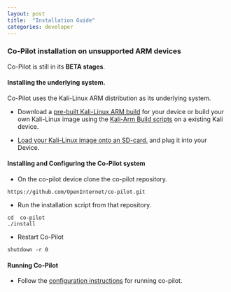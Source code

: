 ```yaml
---
layout: post
title:  "Installation Guide"
categories: developer
---
```


### Co-Pilot installation on unsupported ARM devices

Co-Pilot is still in its **BETA stages**.

#### Installing the underlying system.

Co-Pilot uses the Kali-Linux ARM distribution as its underlying system.

* Download a [pre-built Kali-Linux ARM build](https://www.offensive-security.com/kali-linux-vmware-arm-image-download/) for your device or build your own Kali-Linux image using the [Kali-Arm Build scripts](https://github.com/offensive-security/kali-arm-build-scripts) on a existing Kali device.

* [Load your Kali-Linux image onto an SD-card.](http://odroid.us/mediawiki/index.php?title=Step-by-step_Ubuntu_SD_Card_Setup) and plug it into your Device.

#### Installing and Configuring the Co-Pilot system

* On the co-pilot device clone the co-pilot repository.

```
https://github.com/OpenInternet/co-pilot.git
```

* Run the installation script from that repository.

```
cd  co-pilot
./install
```

* Restart Co-Pilot

```
shutdown -r 0
```

#### Running Co-Pilot

* Follow the [configuration instructions](https://github.com/OpenInternet/co-pilot/wiki/Configuring-Co-Pilot) for running co-pilot.
